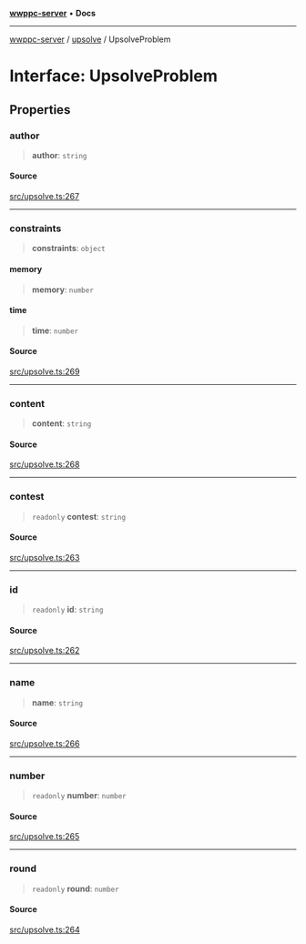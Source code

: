 [**wwppc-server**](../../README.md) • **Docs**

***

[wwppc-server](../../modules.md) / [upsolve](../README.md) / UpsolveProblem

# Interface: UpsolveProblem

## Properties

### author

> **author**: `string`

#### Source

[src/upsolve.ts:267](https://github.com/WWPPC/WWPPC-server/blob/5af5647ee3617fa27e87b8a991f7e99d942ffb71/src/upsolve.ts#L267)

***

### constraints

> **constraints**: `object`

#### memory

> **memory**: `number`

#### time

> **time**: `number`

#### Source

[src/upsolve.ts:269](https://github.com/WWPPC/WWPPC-server/blob/5af5647ee3617fa27e87b8a991f7e99d942ffb71/src/upsolve.ts#L269)

***

### content

> **content**: `string`

#### Source

[src/upsolve.ts:268](https://github.com/WWPPC/WWPPC-server/blob/5af5647ee3617fa27e87b8a991f7e99d942ffb71/src/upsolve.ts#L268)

***

### contest

> `readonly` **contest**: `string`

#### Source

[src/upsolve.ts:263](https://github.com/WWPPC/WWPPC-server/blob/5af5647ee3617fa27e87b8a991f7e99d942ffb71/src/upsolve.ts#L263)

***

### id

> `readonly` **id**: `string`

#### Source

[src/upsolve.ts:262](https://github.com/WWPPC/WWPPC-server/blob/5af5647ee3617fa27e87b8a991f7e99d942ffb71/src/upsolve.ts#L262)

***

### name

> **name**: `string`

#### Source

[src/upsolve.ts:266](https://github.com/WWPPC/WWPPC-server/blob/5af5647ee3617fa27e87b8a991f7e99d942ffb71/src/upsolve.ts#L266)

***

### number

> `readonly` **number**: `number`

#### Source

[src/upsolve.ts:265](https://github.com/WWPPC/WWPPC-server/blob/5af5647ee3617fa27e87b8a991f7e99d942ffb71/src/upsolve.ts#L265)

***

### round

> `readonly` **round**: `number`

#### Source

[src/upsolve.ts:264](https://github.com/WWPPC/WWPPC-server/blob/5af5647ee3617fa27e87b8a991f7e99d942ffb71/src/upsolve.ts#L264)
